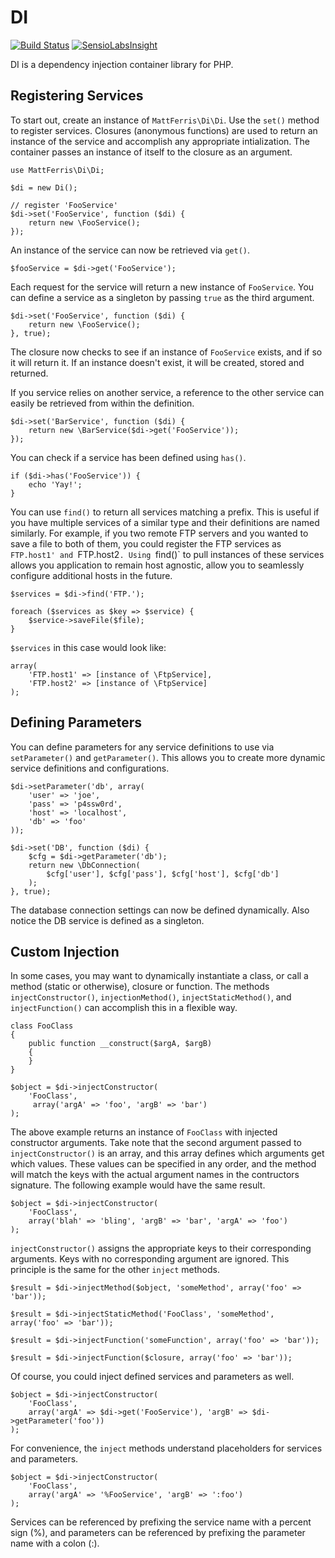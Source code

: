 DI
==

[![Build Status](https://travis-ci.org/mattferris/di.svg?branch=master)](https://travis-ci.org/mattferris/di)
[![SensioLabsInsight](https://insight.sensiolabs.com/projects/a88c116a-3019-4573-8fa1-0b844dda22dd/mini.png)](https://insight.sensiolabs.com/projects/a88c116a-3019-4573-8fa1-0b844dda22dd)

DI is a dependency injection container library for PHP.

Registering Services
--------------------

To start out, create an instance of `MattFerris\Di\Di`. Use the `set()` method to register services. Closures (anonymous functions) are used to return an instance of the service and accomplish any appropriate intialization. The container passes an instance of itself to the closure as an argument.

    use MattFerris\Di\Di;

    $di = new Di();

    // register 'FooService'
    $di->set('FooService', function ($di) {
        return new \FooService();
    });

An instance of the service can now be retrieved via `get()`.

    $fooService = $di->get('FooService');

Each request for the service will return a new instance of `FooService`. You can define a service as a singleton by passing `true` as the third argument.

    $di->set('FooService', function ($di) {
        return new \FooService();
    }, true);

The closure now checks to see if an instance of `FooService` exists, and if so it will return it. If an instance doesn't exist, it will be created, stored and returned.

If you service relies on another service, a reference to the other service can easily be retrieved from within the definition.

    $di->set('BarService', function ($di) {
        return new \BarService($di->get('FooService'));
    });

You can check if a service has been defined using `has()`.

    if ($di->has('FooService')) {
        echo 'Yay!';
    }

You can use `find()` to return all services matching a prefix. This is useful if you have multiple services of a similar type and their definitions are named similarly. For example, if you two remote FTP servers and you wanted to save a file to both of them, you could register the FTP services as `FTP.host1' and `FTP.host2`. Using `find()` to pull instances of these services allows you application to remain host agnostic, allow you to seamlessly configure additional hosts in the future.

    $services = $di->find('FTP.');

    foreach ($services as $key => $service) {
        $service->saveFile($file);
    }

`$services` in this case would look like:

    array(
        'FTP.host1' => [instance of \FtpService],
        'FTP.host2' => [instance of \FtpService]
    );

Defining Parameters
-------------------

You can define parameters for any service definitions to use via `setParameter()` and `getParameter()`. This allows you to create more dynamic service definitions and configurations.

    $di->setParameter('db', array(
        'user' => 'joe',
        'pass' => 'p4ssw0rd',
        'host' => 'localhost',
        'db' => 'foo'
    ));

    $di->set('DB', function ($di) {
        $cfg = $di->getParameter('db');
        return new \DbConnection(
            $cfg['user'], $cfg['pass'], $cfg['host'], $cfg['db']
        );
    }, true);

The database connection settings can now be defined dynamically. Also notice the DB service is defined as a singleton.

Custom Injection
----------------

In some cases, you may want to dynamically instantiate a class, or call a method (static or otherwise), closure or function. The methods `injectConstructor()`, `injectionMethod()`, `injectStaticMethod()`, and `injectFunction()` can accomplish this in a flexible way.

    class FooClass
    {
        public function __construct($argA, $argB)
        {
        }
    }

    $object = $di->injectConstructor(
        'FooClass',
         array('argA' => 'foo', 'argB' => 'bar')
    );

The above example returns an instance of `FooClass` with injected constructor arguments. Take note that the second argument passed to `injectConstructor()` is an array, and this array defines which arguments get which values. These values can be specified in any order, and the method will match the keys with the actual argument names in the contructors signature. The following example would have the same result.

    $object = $di->injectConstructor(
        'FooClass',
        array('blah' => 'bling', 'argB' => 'bar', 'argA' => 'foo')
    );

`injectConstructor()` assigns the appropriate keys to their corresponding arguments. Keys with no corresponding argument are ignored. This principle is the same for the other `inject` methods.

    $result = $di->injectMethod($object, 'someMethod', array('foo' => 'bar'));

    $result = $di->injectStaticMethod('FooClass', 'someMethod', array('foo' => 'bar'));

    $result = $di->injectFunction('someFunction', array('foo' => 'bar'));

    $result = $di->injectFunction($closure, array('foo' => 'bar'));

Of course, you could inject defined services and parameters as well.

    $object = $di->injectConstructor(
        'FooClass',
        array('argA' => $di->get('FooService'), 'argB' => $di->getParameter('foo'))
    );

For convenience, the `inject` methods understand placeholders for services and parameters.

    $object = $di->injectConstructor(
        'FooClass',
        array('argA' => '%FooService', 'argB' => ':foo')
    );

Services can be referenced by prefixing the service name with a percent sign (%), and parameters can be referenced by prefixing the parameter name with a colon (:).
